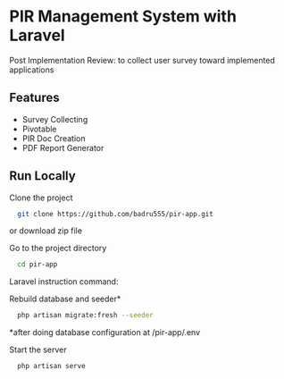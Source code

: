 # PIR Management System with Laravel 

Post Implementation Review: to collect user survey toward implemented applications


## Features

- Survey Collecting
- Pivotable
- PIR Doc Creation
- PDF Report Generator


## Run Locally

Clone the project

```bash
  git clone https://github.com/badru555/pir-app.git
```
or download zip file

Go to the project directory

```bash
  cd pir-app
```

Laravel instruction command: 

Rebuild database and seeder*

```bash
  php artisan migrate:fresh --seeder
```
*after doing database configuration at /pir-app/.env

Start the server

```bash
  php artisan serve
```

